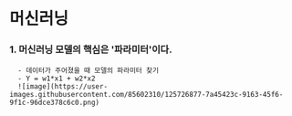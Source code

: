 # 머신러닝

### 1. 머신러닝 모델의 핵심은 '파라미터'이다. 
      - 데이터가 주어졌을 때 모델의 파라미터 찾기 
      - Y = w1*x1 + w2*x2
      ![image](https://user-images.githubusercontent.com/85602310/125726877-7a45423c-9163-45f6-9f1c-96dce378c6c0.png)
